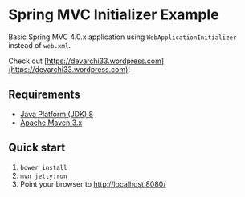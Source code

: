Spring MVC Initializer Example
==============================

Basic Spring MVC 4.0.x application using `WebApplicationInitializer` instead of `web.xml`.

Check out [https://devarchi33.wordpress.com](https://devarchi33.wordpress.com)!

Requirements
------------
* [Java Platform (JDK) 8](http://www.oracle.com/technetwork/java/javase/downloads/index.html)
* [Apache Maven 3.x](http://maven.apache.org/)

Quick start
-----------
1. `bower install`
2. `mvn jetty:run`
3. Point your browser to [http://localhost:8080/](http://localhost:8080/)
